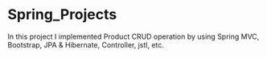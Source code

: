 # Spring_Projects
In this project I implemented Product CRUD operation by using Spring MVC, Bootstrap, JPA &amp; Hibernate, Controller, jstl, etc. 

